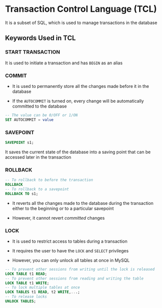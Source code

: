 # Transaction Control Language (TCL)

It is a subset of SQL, which is used to manage transactions in the database

## Keywords Used in TCL

### START TRANSACTION

It is used to initiate a transaction and has ```BEGIN``` as an alias

### COMMIT

- It is used to permanently store all the changes made before it in the database

- If the ```AUTOCOMMIT``` is turned on, every change will be automatically committed
to the database

```SQL
-- The value can be 0/OFF or 1/ON
SET AUTOCOMMIT = value
```

### SAVEPOINT

```SQL
SAVEPOINT s1;
```

It saves the current state of the database into a saving point that can be accessed
later in the transaction

### ROLLBACK

```SQL
-- To rollback to before the transaction
ROLLBACK
-- To rollback to a savepoint
ROLLBACK TO s1;
```

- It reverts all the changes made to the database during the transaction either to
the beginning or to a particular savepoint

- However, it cannot revert *committed* changes

### LOCK

- It is used to restrict access to tables during a transaction

- It requires the user to have the ```LOCK``` and ```SELECT``` privileges

- However, you can only unlock all tables at once in MySQL

```SQL
-- To prevent other sessions from writing until the lock is released
LOCK TABLE t1 READ;
-- To prevent other sessions from reading and writing the table
LOCK TABLE t1 WRITE;
-- To lock multiple tables at once
LOCK TABLES t1 READ, t2 WRITE,...;
-- To release locks
UNLOCK TABLES;
```
